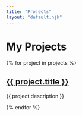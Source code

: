 ```yaml
---
title: "Projects"
layout: "default.njk"
---
```


# My Projects

{% for project in projects %}
  <h2><a href="{{ project.url }}">{{ project.title }}</a></h2>
  <p>{{ project.description }}</p>
{% endfor %}

